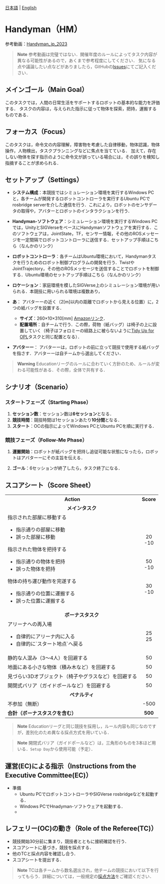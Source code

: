 [日本語](./hm_ja.md) | [English](./hm_en.md)

# Handyman（HM）

参考動画：[Handyman_jp_2023](https://www.youtube.com/watch?v=Z0xf8hgyVzg)

> **Note**
> 参考動画は完璧ではない．開催年度のルールによってタスク内容が異なる可能性があるので，あくまで参考程度にしてください．
> 気になる点や議論したい点などがありましたら，GitHubの[Issues](https://github.com/RoboCupAtHomeJP/Rule2023/issues)にてご記入ください．


## メインゴール（Main Goal）

このタスクでは，人間の日常生活をサポートするロボットの基本的な能力を評価する．
タスクの内容は，与えられた指示に従って物体を探索，把持，運搬するものである．


## フォーカス（Focus）

このタスクは，命令文の内容理解，障害物を考慮した自律移動，物体認識，物体操作，人物検出，タスクプランニングなどに焦点を当てている．
加えて，存在しない物体を探す指示のように命令文が誤っている場合には，その誤りを検知し指摘することが求められる．

## セットアップ（Settings）
- **システム構成**：本競技ではシミュレーション環境を実行するWindows PCと，各チームが開発するロボットコントローラを実行するUbuntu PCでrosbridge serverを介した通信を行う．これにより，ロボットのセンサデータの取得や，アバターとロボットのインタラクションを行う．
- **Handyman-ソフトウェア**：シミュレーション環境を実行するWindows PCでは，UnityとSIGVerseをベースにHandymanソフトウェアを実行する．このソフトウェアは，JointState，TF，センサー情報，その他のROSメッセージを一定間隔でロボットコントローラに送信する．セットアップ手順はこちら（なんかのリンク）
- **ロボットコントローラ**：各チームはUbuntu環境において，Handymanタスクを行うためのロボット制御プログラムの開発を行う．TwistやJointTrajectory，その他のROSメッセージを送信することでロボットを制御する．Ubuntu環境のセットアップ手順はこちら（なんかのリンク）
- **ロケーション**：家庭環境を模したSIGVerse上のシミュレーション環境が用いられる．本競技に用いられる環境は複数あり，

- **あ**： アバターーの近く（2\[m\]以内の距離でロボットから見える位置）に，2つの紙バッグを設置する．
  <!-- - [荷物(バッグ)](https://www.amazon.co.jp/gp/product/B07T52SRRN/ref=ppx_yo_dt_b_asin_title_o00_s00?ie=UTF8&psc=1)には，200×240×90[mm]のものを使用する．-->
  - **サイズ**：260×10×310\[mm\] [Amazonリンク](https://www.amazon.co.jp/dp/B0173OZPSW/?th=1)．
  - **配置場所**：自チームで行う．この際，荷物（紙バッグ）は椅子の上に設置していく（椅子はフォロミーの経路上に被らないように[Tidy Up for OPL](./tu_ja.md#物体カテゴリーごと配置場所object-category-and-placement-goal)タスクと同じ配置となる）．
- **アバターー**： アバターーは，ロボットの前に立って競技で使用する紙バッグを指さす．アバターーは自チームから選出してください．

> **Warning**
> Educationリーグのルールに合わていく方針のため、ルールが変わる可能性がある．その際，全体で共有する．

## シナリオ（Scenario）

### スタートフェーズ（Starting Phase）

1. **セッション数**：セッション数は**6セッション**となる．
1. **競技時間**：競技時間は1セッションあたり**10分間**となる．
1. **スタート**：OCの指示によってWindows PCとUbuntu PCを順に実行する．

### 競技フェーズ（Follow-Me Phase）

1. **運搬開始**：ロボットが紙バッグを把持し追従可能な状態になったら，ロボットはアバターーにその主旨を伝える．

1. **ゴール**：6セッションが終了したら，タスク終了になる．


## スコアシート（Score Sheet）

<table>
  <tr>
    <th> <b>Action</b> </th>
    <th> <b>Score</b> </th>
  </tr>
  <tr>
    <td colspan="2" align="center"> <b>メインタスク</b> </td>
  </tr>
  <tr>
    <td> 指示された部屋に移動する <br> 
      <ul>
        <li> 指示通りの部屋に移動 </li>
        <li> 誤った部屋に移動 </li>
      </ul> 
      指示された物体を把持する <br> 
      <ul>
        <li> 指示通りの物体を把持 </li>
        <li> 誤った物体を把持 </li>
      </ul> 
      物体の持ち運び動作を完遂する <br> 
      <ul>
        <li> 指示通りの位置に運搬する </li>
        <li> 誤った位置に運搬する </li>
      </ul> 
    </td>
    <td align="center"> <br> 20 <br> -10 <br> <br> <br> 50 <br> -10 <br> <br> <br> 30 <br> -10 </td>
  </tr>
  
  <tr>
    <td colspan="2" align="center"> <b> ボーナスタスク </b> </td>
  </tr>
  <tr>
    <td> アリーナへの再入場
      <ul>
        <li> 自律的にアリーナ内に入る </li>
        <li> 自律的に`スタート地点`へ戻る </li>
    </td>
    <td align="center"> <!-- 50 <br> --> 25 <br> 25 </td>
  </tr>
  <tr>
    <td> 静的な人混み（3～4人）を回避する <br> </td>
    <td align="center"> 50 </td>
  </tr>
  <tr>
    <td> 地面にある小さな物体（積み木など）を回避する <br> </td>
    <td align="center"> 50 </td>
  </tr>
  <tr>
    <td> 見づらい3Dオブジェクト（椅子やグラスなど）を回避する <br> </td>
    <td align="center"> 50 </td>
  </tr>
  <tr>
    <td> 開閉式バリア（ガイドポールなど）を回避する <br> </td>
    <td align="center"> 50 </td>
  </tr>
  <tr>
    <td colspan="2" align="center"> <b>ペナルティ</b> </td>
  </tr>
  <tr>
    <td> 不参加（無断） </td>
    <td align="center"> -500 </td>
  </tr>
  <tr>
    <td> <b>合計（ボーナスタスクを含む）</b> </td>
    <td align="center"> <b>500</b> </td>
  </tr>
</table>


> **Note**
> Educationリーグと同じ競技を採用し，ルール内容も同じなのですが，差別化のため異なる採点方式を用いている．

> **Note**
> 開閉式バリア（ガイドポールなど）は，三角形のものを3本ほど用いる．`Setup Day`から使用可能（予定）．


## 運営(EC)による指示（Instructions from the Executive Committee(EC)）

- 準備
  - Ubuntu PCでロボットコントローラやSIGVerse rosbridgeなどを起動する．
  - Windows PCでHnadyman-ソフトウェアを起動する．
  - 


## レフェリー(OC)の動き（Role of the Referee(TC)）

- 競技開始30分前に集まり，競技者とともに接続確認を行う．
- スコアシートに基づき，競技を採点する．
- 他のTCと採点内容を確認し合う．
- スコアシートを提出する．

> **Note**
> TCは各チームから数名選出され，他チームの競技において以下を行ってもらう．詳細については，一般規定の[採点方法](./gr_ja.md#採点方法scoring-system)をご確認ください．
